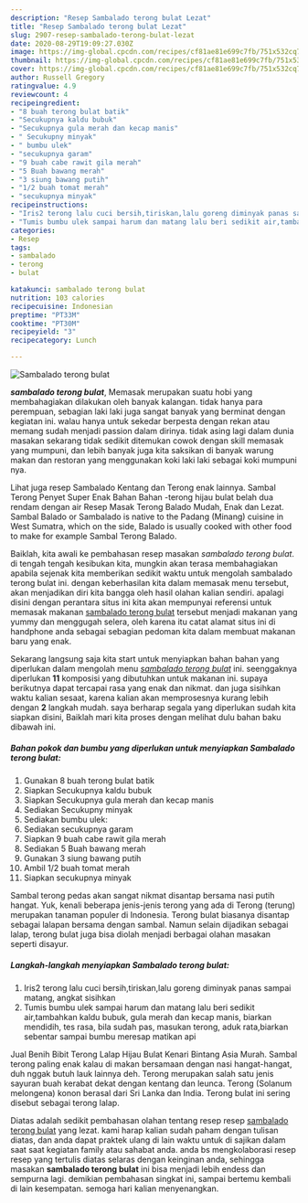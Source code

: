 ```yaml
---
description: "Resep Sambalado terong bulat Lezat"
title: "Resep Sambalado terong bulat Lezat"
slug: 2907-resep-sambalado-terong-bulat-lezat
date: 2020-08-29T19:09:27.030Z
image: https://img-global.cpcdn.com/recipes/cf81ae81e699c7fb/751x532cq70/sambalado-terong-bulat-foto-resep-utama.jpg
thumbnail: https://img-global.cpcdn.com/recipes/cf81ae81e699c7fb/751x532cq70/sambalado-terong-bulat-foto-resep-utama.jpg
cover: https://img-global.cpcdn.com/recipes/cf81ae81e699c7fb/751x532cq70/sambalado-terong-bulat-foto-resep-utama.jpg
author: Russell Gregory
ratingvalue: 4.9
reviewcount: 4
recipeingredient:
- "8 buah terong bulat batik"
- "Secukupnya kaldu bubuk"
- "Secukupnya gula merah dan kecap manis"
- " Secukupny minyak"
- " bumbu ulek"
- "secukupnya garam"
- "9 buah cabe rawit gila merah"
- "5 Buah bawang merah"
- "3 siung bawang putih"
- "1/2 buah tomat merah"
- "secukupnya minyak"
recipeinstructions:
- "Iris2 terong lalu cuci bersih,tiriskan,lalu goreng diminyak panas sampai matang, angkat sisihkan"
- "Tumis bumbu ulek sampai harum dan matang lalu beri sedikit air,tambahkan kaldu bubuk, gula merah dan kecap manis, biarkan mendidih, tes rasa, bila sudah pas, masukan terong, aduk rata,biarkan sebentar sampai bumbu meresap matikan api"
categories:
- Resep
tags:
- sambalado
- terong
- bulat

katakunci: sambalado terong bulat 
nutrition: 103 calories
recipecuisine: Indonesian
preptime: "PT33M"
cooktime: "PT30M"
recipeyield: "3"
recipecategory: Lunch

---
```



![Sambalado terong bulat](https://img-global.cpcdn.com/recipes/cf81ae81e699c7fb/751x532cq70/sambalado-terong-bulat-foto-resep-utama.jpg)

<b><i>sambalado terong bulat</i></b>, Memasak merupakan suatu hobi yang membahagiakan dilakukan oleh banyak kalangan. tidak hanya para perempuan, sebagian laki laki juga sangat banyak yang berminat dengan kegiatan ini. walau hanya untuk sekedar berpesta dengan rekan atau memang sudah menjadi passion dalam dirinya. tidak asing lagi dalam dunia masakan sekarang tidak sedikit ditemukan cowok dengan skill memasak yang mumpuni, dan lebih banyak juga kita saksikan di banyak warung makan dan restoran yang menggunakan koki laki laki sebagai koki mumpuni nya.

Lihat juga resep Sambalado Kentang dan Terong enak lainnya. Sambal Terong Penyet Super Enak Bahan Bahan -terong hijau bulat belah dua rendam dengan air Resep Masak Terong Balado Mudah, Enak dan Lezat. Sambal Balado or Sambalado is native to the Padang (Minang) cuisine in West Sumatra, which on the side, Balado is usually cooked with other food to make for example Sambal Terong Balado.

Baiklah, kita awali ke pembahasan resep masakan <i>sambalado terong bulat</i>. di tengah tengah kesibukan kita, mungkin akan terasa membahagiakan apabila sejenak kita memberikan sedikit waktu untuk mengolah sambalado terong bulat ini. dengan keberhasilan kita dalam memasak menu tersebut, akan menjadikan diri kita bangga oleh hasil olahan kalian sendiri. apalagi disini dengan perantara situs ini kita akan mempunyai referensi untuk memasak makanan <u>sambalado terong bulat</u> tersebut menjadi makanan yang yummy dan menggugah selera, oleh karena itu catat alamat situs ini di handphone anda sebagai sebagian pedoman kita dalam membuat makanan baru yang enak.


Sekarang langsung saja kita start untuk menyiapkan bahan bahan yang diperlukan dalam mengolah menu <u><i>sambalado terong bulat</i></u> ini. seenggaknya diperlukan <b>11</b> komposisi yang dibutuhkan untuk makanan ini. supaya berikutnya dapat tercapai rasa yang enak dan nikmat. dan juga sisihkan waktu kalian sesaat, karena kalian akan memprosesnya kurang lebih dengan <b>2</b> langkah mudah. saya berharap segala yang diperlukan sudah kita siapkan disini, Baiklah mari kita proses dengan melihat dulu bahan baku dibawah ini.

<!--inarticleads1-->

##### Bahan pokok dan bumbu yang diperlukan untuk menyiapkan Sambalado terong bulat:

1. Gunakan 8 buah terong bulat batik
1. Siapkan Secukupnya kaldu bubuk
1. Siapkan Secukupnya gula merah dan kecap manis
1. Sediakan  Secukupny minyak
1. Sediakan  bumbu ulek:
1. Sediakan secukupnya garam
1. Siapkan 9 buah cabe rawit gila merah
1. Sediakan 5 Buah bawang merah
1. Gunakan 3 siung bawang putih
1. Ambil 1/2 buah tomat merah
1. Siapkan secukupnya minyak


Sambal terong pedas akan sangat nikmat disantap bersama nasi putih hangat. Yuk, kenali beberapa jenis-jenis terong yang ada di Terong (terung) merupakan tanaman populer di Indonesia. Terong bulat biasanya disantap sebagai lalapan bersama dengan sambal. Namun selain dijadikan sebagai lalap, terong bulat juga bisa diolah menjadi berbagai olahan masakan seperti disayur. 

<!--inarticleads2-->

##### Langkah-langkah menyiapkan Sambalado terong bulat:

1. Iris2 terong lalu cuci bersih,tiriskan,lalu goreng diminyak panas sampai matang, angkat sisihkan
1. Tumis bumbu ulek sampai harum dan matang lalu beri sedikit air,tambahkan kaldu bubuk, gula merah dan kecap manis, biarkan mendidih, tes rasa, bila sudah pas, masukan terong, aduk rata,biarkan sebentar sampai bumbu meresap matikan api


Jual Benih Bibit Terong Lalap Hijau Bulat Kenari Bintang Asia Murah. Sambal terong paling enak kalau di makan bersamaan dengan nasi hangat-hangat, duh nggak butuh lauk lainnya deh. Terong merupakan salah satu jenis sayuran buah kerabat dekat dengan kentang dan leunca. Terong (Solanum melongena) konon berasal dari Sri Lanka dan India. Terong bulat ini sering disebut sebagai terong lalap. 

Diatas adalah sedikit pembahasan olahan tentang resep resep <u>sambalado terong bulat</u> yang lezat. kami harap kalian sudah paham dengan tulisan diatas, dan anda dapat praktek ulang di lain waktu untuk di sajikan dalam saat saat kegiatan family atau sahabat anda. anda bs mengkolaborasi resep resep yang tertulis diatas selaras dengan keinginan anda, sehingga masakan <b>sambalado terong bulat</b> ini bisa menjadi lebih endess dan sempurna lagi. demikian pembahasan singkat ini, sampai bertemu kembali di lain kesempatan. semoga hari kalian menyenangkan.

